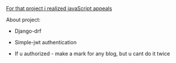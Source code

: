 [For that project i realized javaScript appeals](https://github.com/gorgick/blogs_frontend)

About project:

- Django-drf

- Simple-jwt authentication

- If u authorized - make a mark for any blog, but u cant do it twice
